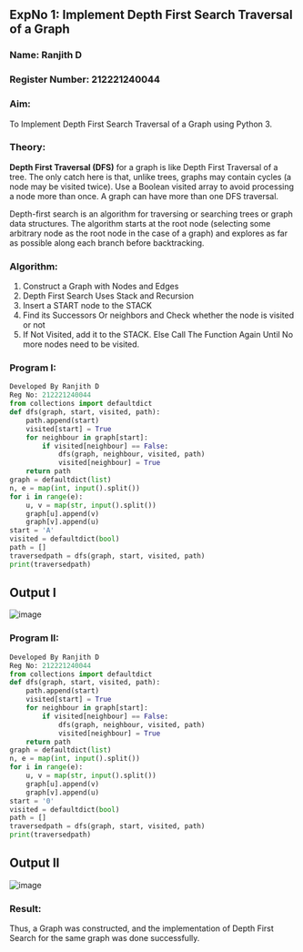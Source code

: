 ## ExpNo 1: Implement Depth First Search Traversal of a Graph
### Name: Ranjith D
### Register Number: 212221240044
### Aim:
To Implement Depth First Search Traversal of a Graph using Python 3.

### Theory:
**Depth First Traversal (DFS)** for a graph is like Depth First Traversal of a tree. The only catch here is that, unlike trees, graphs may contain cycles (a node may be visited twice). Use a Boolean visited array to avoid processing a node more than once. A graph can have more than one DFS traversal.

Depth-first search is an algorithm for traversing or searching trees or graph data structures. The algorithm starts at the root node (selecting some arbitrary node as the root node in the case of a graph) and explores as far as possible along each branch before backtracking.

### Algorithm:
1. Construct a Graph with Nodes and Edges
2. Depth First Search Uses Stack and Recursion
3. Insert a START node to the STACK
4. Find its Successors Or neighbors and Check whether the node is visited or not
5. If Not Visited, add it to the STACK. Else Call The Function Again Until No more nodes need to be visited.

### Program I:
```python
Developed By Ranjith D
Reg No: 212221240044
from collections import defaultdict
def dfs(graph, start, visited, path):
    path.append(start)
    visited[start] = True
    for neighbour in graph[start]:
        if visited[neighbour] == False:
            dfs(graph, neighbour, visited, path)
            visited[neighbour] = True
    return path
graph = defaultdict(list)
n, e = map(int, input().split())
for i in range(e):
    u, v = map(str, input().split())
    graph[u].append(v)
    graph[v].append(u)
start = 'A'
visited = defaultdict(bool)
path = []
traversedpath = dfs(graph, start, visited, path)
print(traversedpath)
```
## Output I
![image](https://github.com/manojvenaram/19AI405FUNDAMENTALSOFARTIFICIALINTELLIGENCE/assets/94165064/a33d49a8-eff9-4809-bf71-f5d8a17a62f1)

### Program II:
```python
Developed By Ranjith D
Reg No: 212221240044
from collections import defaultdict
def dfs(graph, start, visited, path):
    path.append(start)
    visited[start] = True
    for neighbour in graph[start]:
        if visited[neighbour] == False:
            dfs(graph, neighbour, visited, path)
            visited[neighbour] = True
    return path
graph = defaultdict(list)
n, e = map(int, input().split())
for i in range(e):
    u, v = map(str, input().split())
    graph[u].append(v)
    graph[v].append(u)
start = '0'
visited = defaultdict(bool)
path = []
traversedpath = dfs(graph, start, visited, path)
print(traversedpath)
```
## Output II
![image](https://github.com/manojvenaram/19AI405FUNDAMENTALSOFARTIFICIALINTELLIGENCE/assets/94165064/b44bde7e-3276-4cd1-9a00-48fa500a69be)

### Result:
Thus, a Graph was constructed, and the implementation of Depth First Search for the same graph was done successfully.
